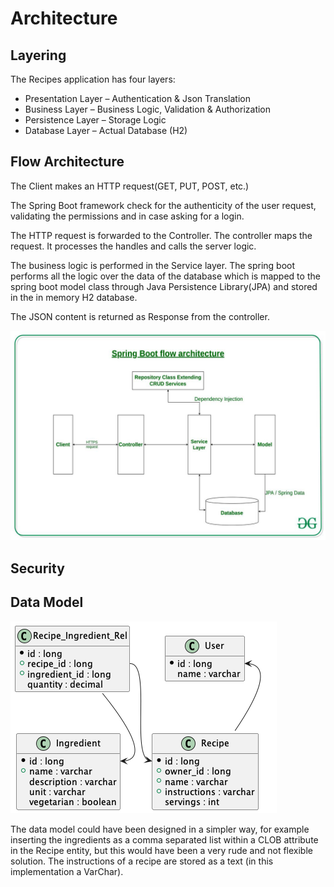 # Architecture

## Layering

The Recipes application has four layers:

+ Presentation Layer – Authentication & Json Translation
+ Business Layer – Business Logic, Validation & Authorization
+ Persistence Layer – Storage Logic
+ Database Layer – Actual Database (H2)




## Flow Architecture

The Client makes an HTTP request(GET, PUT, POST, etc.)

The Spring Boot framework check for the authenticity of the user request, validating the permissions and in case asking for a login.

The HTTP request is forwarded to the Controller. 
The controller maps the request. 
It processes the handles and calls the server logic.

The business logic is performed in the Service layer. 
The spring boot performs all the logic over the data of the database which is mapped to the spring boot model class through Java Persistence Library(JPA) and stored in the in memory H2 database.

The JSON content is returned as Response from the controller.

![Spring architecture flow](../images/architecture-flow.png)


## Security


## Data Model

![ER Dao Model](../images/data-model.png)

The data model could have been designed in a simpler way, for example inserting the ingredients as a comma separated list within a CLOB attribute in the Recipe entity, but this would have been a very rude and not flexible solution.
The instructions of a recipe are stored as a text (in this implementation a VarChar).

